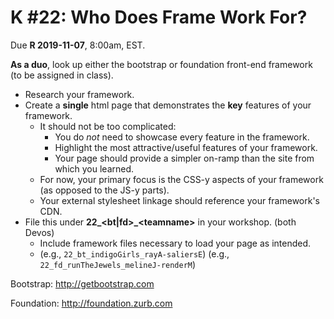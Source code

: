 # K #22: Who Does Frame Work For?

Due **R 2019-11-07**, 8:00am, EST.

**As a duo**, look up either the bootstrap or foundation front-end framework (to be assigned in class).

- Research your framework.
- Create a **single** html page that demonstrates the **key** features of your framework.
    - It should not be too complicated:
        - You do *not* need to showcase every feature in the framework.
        - Highlight the most attractive/useful features of your framework.
        - Your page should provide a simpler on-ramp than the site from which you learned.
    - For now, your primary focus is the CSS-y aspects of your framework (as opposed to the JS-y parts).
    - Your external stylesheet linkage should reference your framework's CDN.
- File this under **22_<bt|fd>_&lt;teamname&gt;** in your workshop. (both Devos)
    - Include framework files necessary to load your page as intended.
    - (e.g., `22_bt_indigoGirls_rayA-saliersE`)
(e.g., `22_fd_runTheJewels_melineJ-renderM`)

Bootstrap: http://getbootstrap.com

Foundation: http://foundation.zurb.com